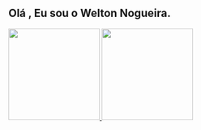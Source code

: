## Olá , Eu sou o Welton Nogueira.

<div>
  <a href="https://github.com/NogueiraWelton">
  <img height="180em" src="https://github-readme-stats.vercel.app/api?username=NogueiraWelton&show_icons=true&theme=dark&include_all_commits=true&count_private=true"/>
  <img height="180em" src="https://github-readme-stats.vercel.app/api/top-langs/?username=NogueiraWelton&layout=compact&langs_count=7&card_width=270&theme=dark"/>
</div>

<!---
NogueiraWelton/NogueiraWelton is a ✨ special ✨ repository because its `README.md` (this file) appears on your GitHub profile.
You can click the Preview link to take a look at your changes.
--->
